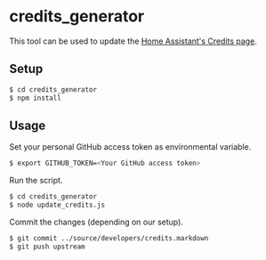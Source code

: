 credits_generator
=================

This tool can be used to update the [Home Assistant's Credits page](https://home-assistant.io/developers/credits/).

Setup
-----

```bash
$ cd credits_generator
$ npm install
```

Usage
-----

Set your personal GitHub access token as environmental variable.

```bash
$ export GITHUB_TOKEN=<Your GitHub access token>
```

Run the script.

```bash
$ cd credits_generator
$ node update_credits.js
```

Commit the changes (depending on our setup).

```bash
$ git commit ../source/developers/credits.markdown
$ git push upstream
```

